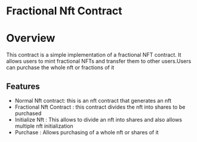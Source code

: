 # Fractional Nft Contract

# Overview
This contract is a simple implementation of a fractional NFT contract. It allows users to mint fractional NFTs and transfer them to other users.Users can purchase the whole nft or fractions of it

## Features

- Normal Nft contract: this is an nft contract that generates an nft 
- Fractional Nft Contract : this contract divides the nft into shares to be purchased
- Initialize Nft : This allows to divide an nft into shares and also allows multiple nft initialization
- Purchase : Allows purchasing of a whole nft or shares of it